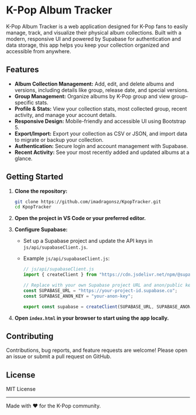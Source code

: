 # K-Pop Album Tracker

K-Pop Album Tracker is a web application designed for K-Pop fans to easily manage, track, and visualize their physical album collections. Built with a modern, responsive UI and powered by Supabase for authentication and data storage, this app helps you keep your collection organized and accessible from anywhere.

## Features

- **Album Collection Management:** Add, edit, and delete albums and versions, including details like group, release date, and special versions.
- **Group Management:** Organize albums by K-Pop group and view group-specific stats.
- **Profile & Stats:** View your collection stats, most collected group, recent activity, and manage your account details.
- **Responsive Design:** Mobile-friendly and accessible UI using Bootstrap 5.
- **Export/Import:** Export your collection as CSV or JSON, and import data to migrate or backup your collection.
- **Authentication:** Secure login and account management with Supabase.
- **Recent Activity:** See your most recently added and updated albums at a glance.

## Getting Started

1. **Clone the repository:**
   ```sh
   git clone https://github.com/imadragonsz/KpopTracker.git
   cd KpopTracker
   ```
2. **Open the project in VS Code or your preferred editor.**
3. **Configure Supabase:**

   - Set up a Supabase project and update the API keys in `js/api/supabaseClient.js`.
   - Example `js/api/supabaseClient.js`:

     ```js
     // js/api/supabaseClient.js
     import { createClient } from "https://cdn.jsdelivr.net/npm/@supabase/supabase-js/+esm";

     // Replace with your own Supabase project URL and anon/public key
     const SUPABASE_URL = "https://your-project-id.supabase.co";
     const SUPABASE_ANON_KEY = "your-anon-key";

     export const supabase = createClient(SUPABASE_URL, SUPABASE_ANON_KEY);
     ```

4. **Open `index.html` in your browser to start using the app locally.**

## Contributing

Contributions, bug reports, and feature requests are welcome! Please open an issue or submit a pull request on GitHub.

## License

MIT License

---

Made with ♥ for the K-Pop community.

